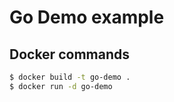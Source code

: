 # Go Demo example

## Docker commands

```sh
$ docker build -t go-demo .
$ docker run -d go-demo
```
